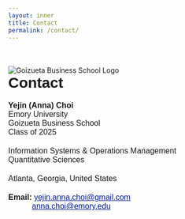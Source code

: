 ```yaml
---
layout: inner
title: Contact
permalink: /contact/
---
```

<div class="row" style="margin-top: 50px;">
        
<div class="col-lg-4 col-md-8 col-12">
        <img src="{{ site.baseurl }}/goizueta.png" alt="Goizueta Business School Logo" class="img-fluid" style="max-width: 100%; margin-right: 50px;">
</div>
    
<div class="col-lg-6 col-md-4 col-12">
<div style="font-size:30px; font-family: 'Source Sans 3', sans-serif; font-weight: bold; margin-bottom: 20px;">Contact</div>

<div style="font-size:16px; font-family: 'Source Sans 3', sans-serif; font-weight: bold;">Yejin (Anna) Choi</div>
<div style="font-size:16px; font-family: 'Source Sans 3', sans-serif;">Emory University</div>
<div style="font-size:16px; font-family: 'Source Sans 3', sans-serif;">Goizueta Business School</div>
<div style="font-size:16px; font-family: 'Source Sans 3', sans-serif; margin-bottom: 20px;">Class of 2025</div>

<div style="font-size:16px; font-family: 'Source Sans 3', sans-serif;">Information Systems & Operations Management</div>
<div style="font-size:16px; font-family: 'Source Sans 3', sans-serif; margin-bottom: 20px;">Quantitative Sciences</div>

<div style="font-size:16px; font-family: 'Source Sans 3', sans-serif; margin-bottom: 20px;">Atlanta, Georgia, United States</div>

<div style="font-size:16px; font-family: 'Source Sans 3', sans-serif;"><strong>Email:</strong> 
  <a style="color: #081b88" href="mailto:yejin.anna.choi@gmail.com"><u>yejin.anna.choi@gmail.com</u></a> 
  <br>
  <a style="color: #081b88; margin-left: 48px;" href="mailto:anna.choi@emory.edu"><u>anna.choi@emory.edu</u></a>
</div>

<div class="col-lg-2 d-none d-lg-block"></div>

</div>
</div>
